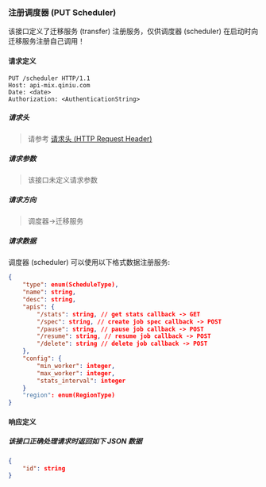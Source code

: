 ### 注册调度器 (PUT Scheduler)

该接口定义了迁移服务 (transfer) 注册服务，仅供调度器 (scheduler) 在启动时向迁移服务注册自己调用！

#### 请求定义

    PUT /scheduler HTTP/1.1
    Host: api-mix.qiniu.com
    Date: <date>
    Authorization: <AuthenticationString>

##### 请求头

> 请参考 [请求头 (HTTP Request Header)](request.md)

##### 请求参数

> 该接口未定义请求参数

##### 请求方向
> 调度器->迁移服务

##### 请求数据

调度器 (scheduler) 可以使用以下格式数据注册服务:

```json
{
    "type": enum(ScheduleType),
    "name": string,
    "desc": string,
    "apis": {
        "/stats": string, // get stats callback -> GET
        "/spec": string, // create job spec callback -> POST
        "/pause": string, // pause job callback -> POST
        "/resume": string, // resume job callback -> POST
        "/delete": string // delete job callback -> POST
    },
    "config": {
        "min_worker": integer,
        "max_worker": integer,
        "stats_interval": integer
    }
    "region": enum(RegionType)
}
```

#### 响应定义

##### 该接口正确处理请求时返回如下 JSON 数据

```json
{
    "id": string
}
```
